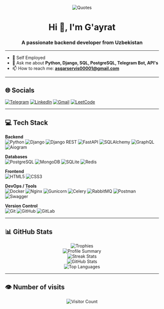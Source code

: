 <p align="center">
  <img src="https://quotes-github-readme.vercel.app/api?type=horizontal&theme=radical&layout=compact" alt="Quotes">
</p>

<h1 align="center">Hi 👋, I'm G'ayrat</h1>
<h3 align="center">A passionate backend developer from Uzbekistan</h3>

---

- 🔭 Self Employed  
- 💬 Ask me about **Python, Django, SQL, PostgreSQL, Telegram Bot, API's**  
- 📫 How to reach me: [**asqarservis00001@gmail.com**](mailto:asqarservis00001@gmail.com)

---

## 🌐 Socials

[![Telegram](https://img.shields.io/badge/Telegram-%231DA1F2.svg?logo=telegram&logoColor=white)](https://t.me/DevOpsPy1)
[![LinkedIn](https://img.shields.io/badge/LinkedIn-%230077B5.svg?logo=linkedin&logoColor=white)](https://www.linkedin.com/in/xojaxonov-g-ayrat-0302a7335/)
[![Gmail](https://img.shields.io/badge/Gmail-D14836?logo=gmail&logoColor=white)](mailto:asqarservis00001@gmail.com)
[![LeetCode](https://img.shields.io/badge/LeetCode-%23FFA116.svg?logo=leetcode&logoColor=white)](https://leetcode.com/u/Xojaxonov_vv/)

---

## 💻 Tech Stack

**Backend**  
![Python](https://img.shields.io/badge/Python-3670A0?style=flat&logo=python&logoColor=ffdd54)
![Django](https://img.shields.io/badge/Django-092E20?style=flat&logo=django&logoColor=white)
![Django REST](https://img.shields.io/badge/Django%20REST-ff1709?style=flat&logo=django&logoColor=white)
![FastAPI](https://img.shields.io/badge/FastAPI-005571?style=flat&logo=fastapi)
![SQLAlchemy](https://img.shields.io/badge/SQLAlchemy-E95420?style=flat&logo=SQLAlchemy)
![GraphQL](https://img.shields.io/badge/GraphQL-E10098?style=flat&logo=graphql&logoColor=white)
![Aiogram](https://img.shields.io/badge/Aiogram-v3.x-blue?style=flat&logo=telegram&logoColor=white)

**Databases**  
![PostgreSQL](https://img.shields.io/badge/PostgreSQL-336791?style=flat&logo=postgresql&logoColor=white)
![MongoDB](https://img.shields.io/badge/MongoDB-47A248?style=flat&logo=mongodb&logoColor=white)
![SQLite](https://img.shields.io/badge/SQLite-003B57?style=flat&logo=sqlite&logoColor=white)
![Redis](https://img.shields.io/badge/Redis-DC382D?style=flat&logo=redis&logoColor=white)

**Frontend**  
![HTML5](https://img.shields.io/badge/HTML5-E34F26?style=flat&logo=html5&logoColor=white)
![CSS3](https://img.shields.io/badge/CSS3-1572B6?style=flat&logo=css3&logoColor=white)

**DevOps / Tools**  
![Docker](https://img.shields.io/badge/Docker-2496ED?style=flat&logo=docker&logoColor=white)
![Nginx](https://img.shields.io/badge/Nginx-009639?style=flat&logo=nginx&logoColor=white)
![Gunicorn](https://img.shields.io/badge/Gunicorn-298729?style=flat&logo=gunicorn&logoColor=white)
![Celery](https://img.shields.io/badge/Celery-37814A?style=flat&logo=celery&logoColor=white)
![RabbitMQ](https://img.shields.io/badge/RabbitMQ-FF6600?style=flat&logo=rabbitmq&logoColor=white)
![Postman](https://img.shields.io/badge/Postman-FF6C37?style=flat&logo=postman&logoColor=white)
![Swagger](https://img.shields.io/badge/Swagger-85EA2D?style=flat&logo=swagger&logoColor=black)

**Version Control**  
![Git](https://img.shields.io/badge/Git-F05032?style=flat&logo=git&logoColor=white)
![GitHub](https://img.shields.io/badge/GitHub-181717?style=flat&logo=github&logoColor=white)
![GitLab](https://img.shields.io/badge/GitLab%20CI/CD-181717?style=flat&logo=gitlab&logoColor=white)

---

## 📊 GitHub Stats

<p align="center">
  <img src="https://github-profile-trophy.vercel.app/?username=XojaxonovPY&theme=radical" alt="Trophies">
  <br/>
  <img src="https://github-profile-summary-cards.vercel.app/api/cards/profile-details?username=XojaxonovPY&theme=tokyonight" alt="Profile Summary">
  <br/>
  <img src="https://github-readme-streak-stats.herokuapp.com/?user=XojaxonovPY&theme=tokyonight&hide_border=true" alt="Streak Stats">
  <br/>
  <img src="https://github-readme-stats.vercel.app/api?username=XojaxonovPY&theme=tokyonight&hide_border=true&include_all_commits=true&count_private=true" alt="GitHub Stats">
  <br/>
  <img src="https://github-readme-stats.vercel.app/api/top-langs/?username=XojaxonovPY&theme=tokyonight&hide_border=true&layout=compact" alt="Top Languages">
</p>

---

## 👁️ Number of visits
<p align="center">
   <img src="https://profile-counter.glitch.me/XojaxonovPY/count.svg" alt="Visitor Count"/>
</p>
